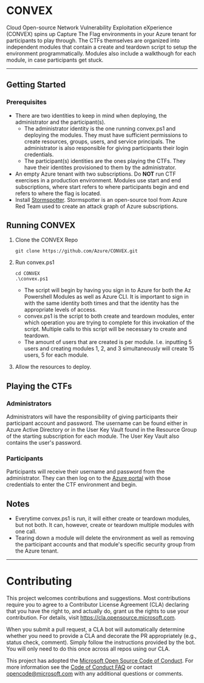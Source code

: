 # CONVEX

Cloud Open-source Network Vulnerability Exploitation eXperience (CONVEX) spins up Capture The Flag environments in your Azure tenant for participants to play through. The CTFs themselves are organized into independent modules that contain a create and teardown script to setup the environment programmatically. Modules also include a walkthough for each module, in case participants get stuck.

---

## Getting Started

### Prerequisites
 - There are two identities to keep in mind when deploying, the administrator and the participant(s).
   - The administrator identity is the one running convex.ps1 and deploying the modules. They must have sufficient permissions to create resources, groups, users, and service principals. The administrator is also responsible for giving participants their login credentials.
   - The participant(s) identities are the ones playing the CTFs. They have their identites provisioned to them by the administrator.
 - An empty Azure tenant with two subscriptions. Do **NOT** run CTF exercises in a production environment. Modules use start and end subscriptions, where start refers to where participants begin and end refers to where the flag is located.
 - Install [Stormspotter](https://github.com/Azure/Stormspotter/). Stormspotter is an open-source tool from Azure Red Team used to create an attack graph of Azure subscriptions.
 
 ## Running CONVEX
 1. Clone the CONVEX Repo
    ```
    git clone https://github.com/Azure/CONVEX.git
    ```
 2. Run convex.ps1
    ```
    cd CONVEX
    .\convex.ps1
    ```
    - The script will begin by having you sign in to Azure for both the Az Powershell Modules as well as Azure CLI. It is important to sign in with the same identity both times and that the identity has the appropriate levels of access.
    - convex.ps1 is the script to both create and teardown modules, enter which operation you are trying to complete for this invokation of the script. Multiple calls to this script will be necessary to create and teardown.
    - The amount of users that are created is per module. I.e. inputting 5 users and creating modules 1, 2, and 3 simultaneously will create 15 users, 5 for each module.
    
 3. Allow the resources to deploy.
 
 ## Playing the CTFs
 ### Administrators
 Administrators will have the responsibility of giving participants their participant account and password. The username can be found either in Azure Active Directory or in the User Key Vault found in the Resource Group of the starting subscription for each module. The User Key Vault also contains the user's password.
 
 ### Participants
 Participants will receive their username and password from the administrator. They can then log on to the [Azure portal](https://portal.azure.com) with those credentials to enter the CTF environment and begin.
 
 ## Notes
 - Everytime convex.ps1 is run, it will either create or teardown modules, but not both. It can, however, create or teardown multiple modules with one call.
 - Tearing down a module will delete the environment as well as removing the participant accounts and that module's specific security group from the Azure tenant. 
 ---
# Contributing

This project welcomes contributions and suggestions.  Most contributions require you to agree to a
Contributor License Agreement (CLA) declaring that you have the right to, and actually do, grant us
the rights to use your contribution. For details, visit https://cla.opensource.microsoft.com.

When you submit a pull request, a CLA bot will automatically determine whether you need to provide
a CLA and decorate the PR appropriately (e.g., status check, comment). Simply follow the instructions
provided by the bot. You will only need to do this once across all repos using our CLA.

This project has adopted the [Microsoft Open Source Code of Conduct](https://opensource.microsoft.com/codeofconduct/).
For more information see the [Code of Conduct FAQ](https://opensource.microsoft.com/codeofconduct/faq/) or
contact [opencode@microsoft.com](mailto:opencode@microsoft.com) with any additional questions or comments.
